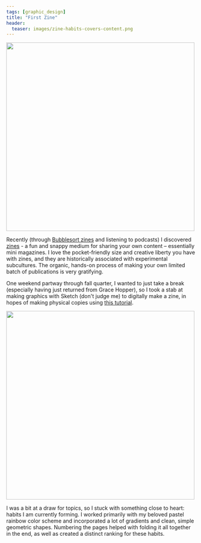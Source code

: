 ```yaml
---
tags: [graphic_design]
title: "First Zine"
header:
  teaser: images/zine-habits-covers-content.png
---
```

<img src="{{ site.url }}{{ site.baseurl }}/images/zine-habits-covers-content.png" alt="" width="500">

Recently (through <a href="http://bubblesort-zines.myshopify.com/" target="_blank">Bubblesort zines</a> and listening to podcasts) I discovered <a href="https://en.wikipedia.org/wiki/Zine" target="_blank">zines</a> - a fun and snappy medium for sharing your own content – essentially mini magazines.  I love the pocket-friendly size and creative liberty you have with zines, and they are historically associated with experimental subcultures.  The organic, hands-on process of making your own limited batch of publications is very gratifying.

One weekend partway through fall quarter, I wanted to just take a break (especially having just returned from Grace Hopper), so I took a stab at making graphics with Sketch (don't judge me) to digitally make a zine, in hopes of making physical copies using <a href="http://www.rookiemag.com/2012/05/how-to-make-a-zine/" target="_blank">this tutorial</a>.  

<img src="{{ site.url }}{{ site.baseurl }}/images/zine-habits-cleaned.png" alt="" width="500">

I was a bit at a draw for topics, so I stuck with something close to heart: habits I am currently forming. I worked primarily with my beloved pastel rainbow color scheme and incorporated a lot of gradients and clean, simple geometric shapes.  Numbering the pages helped with folding it all together in the end, as well as created a distinct ranking for these habits.

